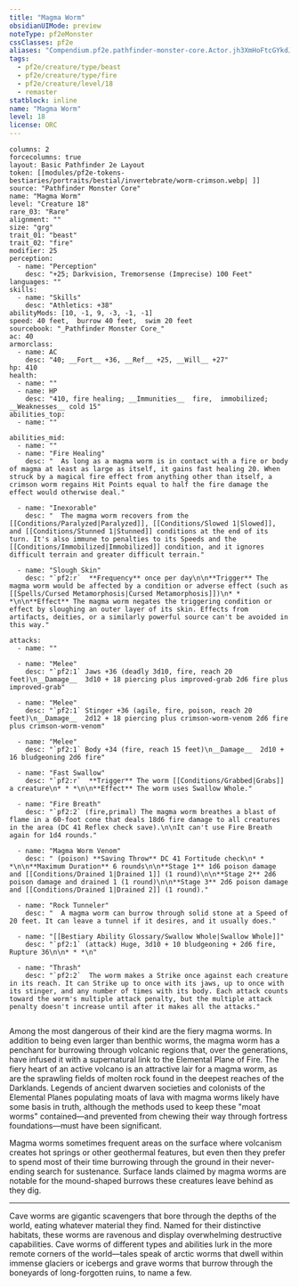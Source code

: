 ```yaml
---
title: "Magma Worm"
obsidianUIMode: preview
noteType: pf2eMonster
cssClasses: pf2e
aliases: "Compendium.pf2e.pathfinder-monster-core.Actor.jh3XmHoFtcGYkdJm" 
tags:
  - pf2e/creature/type/beast
  - pf2e/creature/type/fire
  - pf2e/creature/level/18
  - remaster
statblock: inline
name: "Magma Worm"
level: 18
license: ORC
---
```


```statblock
columns: 2
forcecolumns: true
layout: Basic Pathfinder 2e Layout
token: [[modules/pf2e-tokens-bestiaries/portraits/bestial/invertebrate/worm-crimson.webp| ]]
source: "Pathfinder Monster Core"
name: "Magma Worm"
level: "Creature 18"
rare_03: "Rare"
alignment: ""
size: "grg"
trait_01: "beast"
trait_02: "fire"
modifier: 25
perception:
  - name: "Perception"
    desc: "+25; Darkvision, Tremorsense (Imprecise) 100 Feet"
languages: ""
skills:
  - name: "Skills"
    desc: "Athletics: +38"
abilityMods: [10, -1, 9, -3, -1, -1]
speed: 40 feet,  burrow 40 feet,  swim 20 feet
sourcebook: "_Pathfinder Monster Core_"
ac: 40
armorclass:
  - name: AC
    desc: "40; __Fort__ +36, __Ref__ +25, __Will__ +27"
hp: 410
health:
  - name: ""
  - name: HP
    desc: "410, fire healing; __Immunities__  fire,  immobilized; __Weaknesses__ cold 15"
abilities_top:
  - name: ""

abilities_mid:
  - name: ""
  - name: "Fire Healing"
    desc: "  As long as a magma worm is in contact with a fire or body of magma at least as large as itself, it gains fast healing 20. When struck by a magical fire effect from anything other than itself, a crimson worm regains Hit Points equal to half the fire damage the effect would otherwise deal."

  - name: "Inexorable"
    desc: "  The magma worm recovers from the [[Conditions/Paralyzed|Paralyzed]], [[Conditions/Slowed 1|Slowed]], and [[Conditions/Stunned 1|Stunned]] conditions at the end of its turn. It's also immune to penalties to its Speeds and the [[Conditions/Immobilized|Immobilized]] condition, and it ignores difficult terrain and greater difficult terrain."

  - name: "Slough Skin"
    desc: "`pf2:r`  **Frequency** once per day\n\n**Trigger** The magma worm would be affected by a condition or adverse effect (such as [[Spells/Cursed Metamorphosis|Cursed Metamorphosis]])\n* * *\n\n**Effect** The magma worm negates the triggering condition or effect by sloughing an outer layer of its skin. Effects from artifacts, deities, or a similarly powerful source can't be avoided in this way."

attacks:
  - name: ""

  - name: "Melee"
    desc: "`pf2:1` Jaws +36 (deadly 3d10, fire, reach 20 feet)\n__Damage__  3d10 + 18 piercing plus improved-grab 2d6 fire plus improved-grab"

  - name: "Melee"
    desc: "`pf2:1` Stinger +36 (agile, fire, poison, reach 20 feet)\n__Damage__  2d12 + 18 piercing plus crimson-worm-venom 2d6 fire plus crimson-worm-venom"

  - name: "Melee"
    desc: "`pf2:1` Body +34 (fire, reach 15 feet)\n__Damage__  2d10 + 16 bludgeoning 2d6 fire"

  - name: "Fast Swallow"
    desc: "`pf2:r`  **Trigger** The worm [[Conditions/Grabbed|Grabs]] a creature\n* * *\n\n**Effect** The worm uses Swallow Whole."

  - name: "Fire Breath"
    desc: "`pf2:2` (fire,primal) The magma worm breathes a blast of flame in a 60-foot cone that deals 18d6 fire damage to all creatures in the area (DC 41 Reflex check save).\n\nIt can't use Fire Breath again for 1d4 rounds."

  - name: "Magma Worm Venom"
    desc: " (poison) **Saving Throw** DC 41 Fortitude check\n* * *\n\n**Maximum Duration** 6 rounds\n\n**Stage 1** 1d6 poison damage and [[Conditions/Drained 1|Drained 1]] (1 round)\n\n**Stage 2** 2d6 poison damage and drained 1 (1 round)\n\n**Stage 3** 2d6 poison damage and [[Conditions/Drained 1|Drained 2]] (1 round)."

  - name: "Rock Tunneler"
    desc: "  A magma worm can burrow through solid stone at a Speed of 20 feet. It can leave a tunnel if it desires, and it usually does."

  - name: "[[Bestiary Ability Glossary/Swallow Whole|Swallow Whole]]"
    desc: "`pf2:1` (attack) Huge, 3d10 + 10 bludgeoning + 2d6 fire, Rupture 36\n\n* * *\n"

  - name: "Thrash"
    desc: "`pf2:2`  The worm makes a Strike once against each creature in its reach. It can Strike up to once with its jaws, up to once with its stinger, and any number of times with its body. Each attack counts toward the worm's multiple attack penalty, but the multiple attack penalty doesn't increase until after it makes all the attacks."
 
```



Among the most dangerous of their kind are the fiery magma worms. In addition to being even larger than benthic worms, the magma worm has a penchant for burrowing through volcanic regions that, over the generations, have infused it with a supernatural link to the Elemental Plane of Fire. The fiery heart of an active volcano is an attractive lair for a magma worm, as are the sprawling fields of molten rock found in the deepest reaches of the Darklands. Legends of ancient dwarven societies and colonists of the Elemental Planes populating moats of lava with magma worms likely have some basis in truth, although the methods used to keep these "moat worms" contained—and prevented from chewing their way through fortress foundations—must have been significant.

Magma worms sometimes frequent areas on the surface where volcanism creates hot springs or other geothermal features, but even then they prefer to spend most of their time burrowing through the ground in their never-ending search for sustenance. Surface lands claimed by magma worms are notable for the mound-shaped burrows these creatures leave behind as they dig.

* * *

Cave worms are gigantic scavengers that bore through the depths of the world, eating whatever material they find. Named for their distinctive habitats, these worms are ravenous and display overwhelming destructive capabilities. Cave worms of different types and abilities lurk in the more remote corners of the world—tales speak of arctic worms that dwell within immense glaciers or icebergs and grave worms that burrow through the boneyards of long-forgotten ruins, to name a few.
